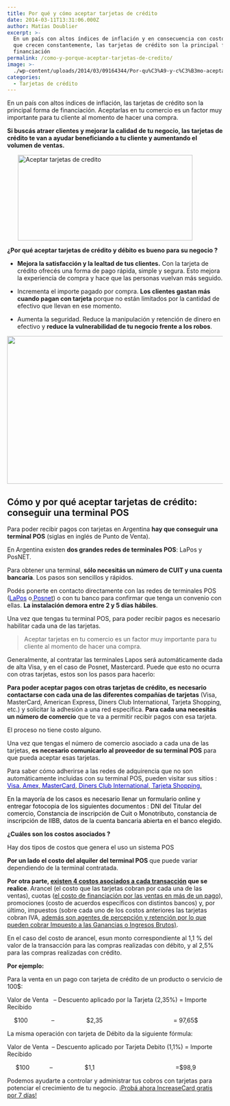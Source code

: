```yaml
---
title: Por qué y cómo aceptar tarjetas de crédito
date: 2014-03-11T13:31:06.000Z
author: Matías Doublier
excerpt: >-
  En un país con altos índices de inflación y en consecuencia con costos de vida
  que crecen constantemente, las tarjetas de crédito son la principal forma de
  financiación
permalink: /como-y-porque-aceptar-tarjetas-de-credito/
image: >-
  ./wp-content/uploads/2014/03/09164344/Por-qu%C3%A9-y-c%C3%B3mo-aceptar-tarjetas-de-cr%C3%A9dito-43.jpg
categories:
  - Tarjetas de crédito
---
```

<p dir="ltr">
  En un país con altos índices de inflación, las tarjetas de crédito son la principal forma de financiación. Aceptarlas en tu comercio es un factor muy importante para tu cliente al momento de hacer una compra.
</p>

<p dir="ltr">
  <strong>Si buscás atraer clientes y mejorar la calidad de tu negocio, las tarjetas de crédito te van a ayudar beneficiando a tu cliente y aumentando el volumen de ventas.</strong>
</p>

<p dir="ltr">
  <a href="https://goo.gl/ED1PNv" target="_self"><img class=" size-full wp-image-192" style="margin-right: auto; width: 90%; display: block; margin-left: auto;" src="https://d1nzec96y7u1ro.cloudfront.net/wp-content/uploads/2014/03/Aceptar_tarjetas_de_credito.jpg" alt="Aceptar tarjetas de credito" width="300" height="200" /></a>
</p>

<p dir="ltr">
  <strong>¿Por qué aceptar tarjetas de crédito y débito es bueno para su negocio ?</strong>
</p>

  * <p dir="ltr">
      <strong>Mejora la satisfacción y la lealtad de tus clientes.</strong> Con la tarjeta de crédito ofrecés una forma de pago rápida, simple y segura. Esto mejora la experiencia de compra y hace que las personas vuelvan más seguido.
    </p>

  * <p dir="ltr">
      Incrementa el importe pagado por compra. <strong>Los clientes gastan más cuando pagan con tarjeta</strong> porque no están limitados por la cantidad de efectivo que llevan en ese momento.
    </p>

  * <p dir="ltr">
      Aumenta la seguridad. Reduce la manipulación y retención de dinero en efectivo y <strong>reduce la vulnerabilidad de tu negocio frente a los robos</strong>.
    </p>

[<img class="aligncenter wp-image-2937 size-full" src="https://d1nzec96y7u1ro.cloudfront.net/wp-content/uploads/2018/02/04133256/Banner.png" alt="" width="1001" height="345" srcset="https://d1nzec96y7u1ro.cloudfront.net/wp-content/uploads/2018/02/04133256/Banner.png 1001w, https://d1nzec96y7u1ro.cloudfront.net/wp-content/uploads/2018/02/04133256/Banner-300x103.png 300w, https://d1nzec96y7u1ro.cloudfront.net/wp-content/uploads/2018/02/04133256/Banner-768x265.png 768w" sizes="(max-width: 1001px) 100vw, 1001px" />](https://goo.gl/ED1PNv)

<h2 dir="ltr">
  <strong>Cómo y por qué aceptar tarjetas de crédito: conseguir una terminal POS</strong>
</h2>

<p dir="ltr">
  Para poder recibir pagos con tarjetas en Argentina <strong>hay que conseguir una terminal POS</strong> (siglas en inglés de Punto de Venta).
</p>

<p dir="ltr">
  En Argentina existen <strong>dos grandes redes de terminales POS</strong>: LaPos y PosNET.
</p>

<p dir="ltr">
  Para obtener una terminal, <strong>sólo necesitás un número de CUIT y una cuenta bancaria</strong>. Los pasos son sencillos y rápidos.
</p>

<p dir="ltr">
  Podés ponerte en contacto directamente con las redes de terminales POS (<a href="http://www.lapos.com.ar/solic_terminal/solicitar.asp" target="_blank" rel="noopener" data-mce-=""><span style="color: #0000cd;">LaPos</span></a> o<a href="http://www.posnet.com.ar/solicitar_terminal.php" target="_blank" rel="noopener" data-mce-=""> <span style="color: #0000cd;">Posne</span>t</a>) o con tu banco para confirmar que tenga un convenio con ellas. <strong>La instalación demora entre 2 y 5 días hábiles</strong>.
</p>

<p dir="ltr">
  Una vez que tengas tu terminal POS, para poder recibir pagos es necesario habilitar cada una de las tarjetas.
</p>

> <p dir="ltr">
>   Aceptar tarjetas en tu comercio es un factor muy importante para tu cliente al momento de hacer una compra.
> </p>

<p dir="ltr">
  Generalmente, al contratar las terminales Lapos será automáticamente dada de alta Visa, y en el caso de Posnet, Mastercard. Puede que esto no ocurra con otras tarjetas, estos son los pasos para hacerlo:
</p>

<p dir="ltr">
  <strong>Para poder aceptar pagos con otras tarjetas de crédito, es necesario contactarse con cada una de las diferentes compañías de tarjetas</strong> (Visa, MasterCard, American Express, Diners Club International, Tarjeta Shopping, etc.) y solicitar la adhesión a una red específica. <strong>Para cada una necesitás un número de comercio</strong> que te va a permitir recibir pagos con esa tarjeta.
</p>

<p dir="ltr">
  El proceso no tiene costo alguno.
</p>

<p dir="ltr">
  Una vez que tengas el número de comercio asociado a cada una de las tarjetas, <strong>es necesario comunicarlo al proveedor de su terminal POS</strong> para que pueda aceptar esas tarjetas.
</p>

<p dir="ltr">
  Para saber cómo adherirse a las redes de adquirencia que no son automáticamente incluidas con su terminal POS, pueden visitar sus sitios :<a href="http://www.visa.com.ar/establecimientos_acepte-visa.aspx?OpenTag=3#a2" target="_blank" rel="noopener" data-mce-=""> <span style="color: #0000cd;">Visa</span></a><span style="color: #000000;">,</span><a href="https://www.americanexpress.com/ar/content/establecimientos/acepte-american-express.html" target="_blank" rel="noopener" data-mce-=""> <span style="color: #0000cd;">Amex</span></a><span style="color: #000000;">,</span><a href="http://www.masterconsultas.com.ar/acepte_mastercard.html" target="_blank" rel="noopener" data-mce-=""> <span style="color: #0000cd;">MasterCard</span></a><span style="color: #000000;">,</span><a href="http://www.dinersclub.es/dc/adherir-establecimiento" target="_blank" rel="noopener" data-mce-=""> <span style="color: #0000cd;">Diners Club International</span></a><span style="color: #000000;">,</span><a href="https://www.tarjetashopping.com.ar/com_cue/com_cue.asp" target="_blank" rel="noopener" data-mce-=""> <span style="color: #0000cd;">Tarjeta Shopping</span><span style="color: #000000;">. </span></a>
</p>

<p dir="ltr">
  <span style="color: #000000;">En la mayoría de los casos es necesario llenar un formulario online y entregar fotocopia de los siguientes documentos : DNI del Titular del comercio, Constancia de inscripción de Cuit o Monotributo, constancia de inscripción de IIBB, datos de la cuenta bancaria abierta en el banco elegido.</span>
</p>

<p dir="ltr">
  <strong>¿Cuáles son los costos asociados ?</strong>
</p>

<p dir="ltr">
  Hay dos tipos de costos que genera el uso un sistema POS
</p>

<p dir="ltr">
  <strong>Por un lado el costo del alquiler del terminal POS</strong> que puede variar dependiendo de la terminal contratada.
</p>

<p dir="ltr">
  <strong>Por otra parte, <a href="https://increasecard.com/los-comercios-y-las-tarjetas-de-credito-los-4-costos-asociados/">existen 4 costos asociados a cada transacción</a> que se realice</strong>. Arancel (el costo que las tarjetas cobran por cada una de las ventas), cuotas (<a href="https://increasecard.com/ventas-con-tarjeta-en-cuotas-conoce-el-costo/">el costo de financiación por las ventas en más de un pago</a>), promociones (costo de acuerdos específicos con distintos bancos) y, por último, impuestos (sobre cada uno de los costos anteriores las tarjetas cobran IVA, <a href="https://www.increasecard.com/retenciones-impuestos-te-deberian-las-tarjetas-monotributista/">además son agentes de percepción y retención por lo que pueden cobrar Impuesto a las Ganancias o Ingresos Brutos)</a>.
</p>

<p dir="ltr">
  En el caso del costo de arancel, esun monto correspondiente al 1,1 % del valor de la transacción para las compras realizadas con débito, y al 2,5% para las compras realizadas con crédito.
</p>

<p dir="ltr">
  <strong>Por ejemplo:</strong>
</p>

<p dir="ltr">
  Para la venta en un pago con tarjeta de crédito de un producto o servicio de 100$:
</p>

<p dir="ltr">
  Valor de Venta   &#8211; Descuento aplicado por la Tarjeta (2,35%) = Importe Recibido
</p>

<p dir="ltr">
      $100              &#8211;                   $2,35                                          = 97,65$
</p>

<p dir="ltr">
  La misma operación con tarjeta de Débito da la siguiente fórmula:
</p>

<p dir="ltr">
  Valor de Venta  &#8211; Descuento aplicado por Tarjeta Debito (1,1%) = Importe Recibido
</p>

<p dir="ltr">
       $100            &#8211;                   $1,1                                                =$98,9
</p>

<p dir="ltr">
  Podemos ayudarte a controlar y administrar tus cobros con tarjetas para potenciar el crecimiento de tu negocio. <a href="https://goo.gl/ED1PNv">¡Probá ahora IncreaseCard gratis por 7 días!</a>
</p>
